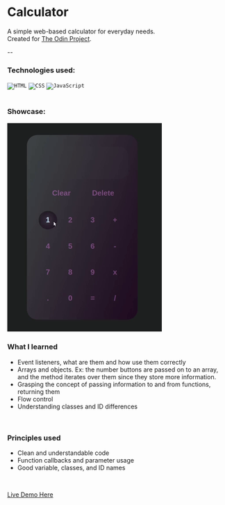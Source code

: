 # Calculator
A simple web-based calculator for everyday needs. 
<br>
Created for [The Odin Project](https://www.theodinproject.com/lessons/foundations-calculator).

--
<h3> Technologies used: </h3>
<div>
	<code><img height="50" src="https://user-images.githubusercontent.com/25181517/192158954-f88b5814-d510-4564-b285-dff7d6400dad.png" alt="HTML" title="HTML" /></code>
	<code><img height="50" src="https://user-images.githubusercontent.com/25181517/183898674-75a4a1b1-f960-4ea9-abcb-637170a00a75.png" alt="CSS" title="CSS" /></code>
	<code><img height="50" src="https://user-images.githubusercontent.com/25181517/117447155-6a868a00-af3d-11eb-9cfe-245df15c9f3f.png" alt="JavaScript" title="JavaScript" /></code>
</div>
<br>
<h3>Showcase:</h3>

![](https://github.com/rib9985/calculator/blob/main/giphy.gif)

<h3>What I learned</h3>

 - Event listeners, what are them and how use them correctly
 - Arrays and objects. Ex: the number buttons are passed on to an array, and the method iterates over them since they store more information.
 - Grasping the concept of passing information to and from functions, returning them
 - Flow control
 - Understanding classes and ID differences
<br>

<h3>Principles used</h3>

 - Clean and understandable code
 - Function callbacks and parameter usage
 - Good variable, classes, and ID names
<br>


[Live Demo Here](https://rib9985.github.io/calculator/)